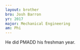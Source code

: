 ```yaml
---
layout: brother
bro: Josh Barron
yr: 2017
major: Mechanical Engineering
am: Phi
---
```

He did PMADD his freshman year.